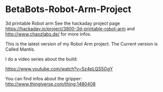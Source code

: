 # BetaBots-Robot-Arm-Project
3d printable Robot arm 
See the hackaday project page
https://hackaday.io/project/3800-3d-printable-robot-arm
and http://www.chaozlabs.de/
for more infos.

This is the latest version of my Robot Arm project.
The Current version is Called Mantis. 

I do a video series about the build:

https://www.youtube.com/watch?v=Sz4pLQS5GgY



You can find infos about the gripper:
http://www.thingiverse.com/thing:1480408